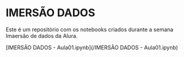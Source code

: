 # IMERSÃO DADOS 
Este é um repositório com os notebooks criados durante a semana Imaersão de dados da Alura.

[IMERSÃO DADOS - Aula01.ipynb](/IMERSÃO DADOS - Aula01.ipynb)

